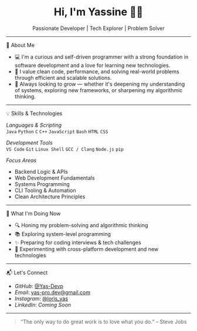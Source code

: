 <h1 align="center">Hi, I'm Yassine 👨‍💻</h1>
<p align="center">
  Passionate Developer | Tech Explorer | Problem Solver
</p>

---

🌟 About Me

- 💻 I'm a curious and self-driven programmer with a strong foundation in software development and a love for learning new technologies.
- 🎯 I value clean code, performance, and solving real-world problems through efficient and scalable solutions.
- 🧠 Always looking to grow — whether it's deepening my understanding of systems, exploring new frameworks, or sharpening my algorithmic thinking.

---

💡 Skills & Technologies

*Languages & Scripting*  
`Java` `Python` `C` `C++` `JavaScript` `Bash` `HTML` `CSS`

*Development Tools*  
`VS Code` `Git` `Linux Shell` `GCC / Clang` `Node.js` `pip`

*Focus Areas*  
- Backend Logic & APIs  
- Web Development Fundamentals  
- Systems Programming  
- CLI Tooling & Automation  
- Clean Architecture Principles

---

🚀 What I'm Doing Now

- 🔍 Honing my problem-solving and algorithmic thinking
- 📚 Exploring system-level programming
- ✨ Preparing for coding interviews & tech challenges
- 🧪 Experimenting with cross-platform development and new technologies

---

📬 Let's Connect

- *GitHub*: [@Yas-Devp](https://github.com/Yas-Devp)
- *Email*: yas-pro.dev@gmail.com
- *Instagram*: [@loris_yas](https://instagram.com/loris_yas)
- *LinkedIn*: *Coming Soon*

---

> “The only way to do great work is to love what you do.” – Steve Jobs

